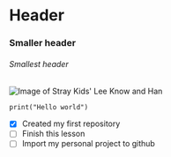 # Header

### Smaller header

###### Smallest header

![Image of Stray Kids' Lee Know and Han](https://dk2dv4ezy246u.cloudfront.net/widgets/sSvAnoKFS09_large.jpg)

```
print("Hello world")
```

- [x] Created my first repository
- [ ] Finish this lesson
- [ ] Import my personal project to github
